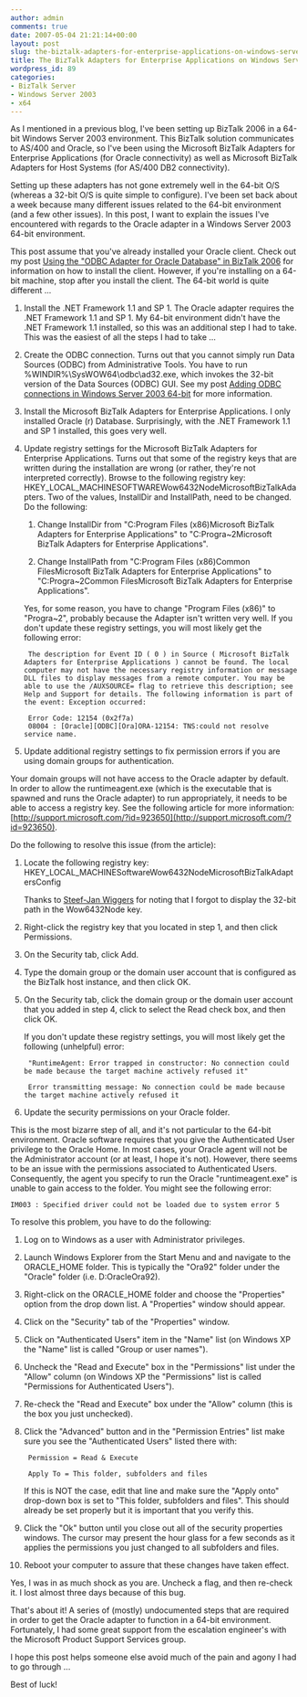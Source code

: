 ```yaml
---
author: admin
comments: true
date: 2007-05-04 21:21:14+00:00
layout: post
slug: the-biztalk-adapters-for-enterprise-applications-on-windows-server-2003-64-bit
title: The BizTalk Adapters for Enterprise Applications on Windows Server 2003 64-bit
wordpress_id: 89
categories:
- BizTalk Server
- Windows Server 2003
- x64
---
```


As I mentioned in a previous blog, I've been setting up BizTalk 2006 in a 64-bit Windows Server 2003 environment. This BizTalk solution communicates to AS/400 and Oracle, so I've been using the Microsoft BizTalk Adapters for Enterprise Applications (for Oracle connectivity) as well as Microsoft BizTalk Adapters for Host Systems (for AS/400 DB2 connectivity).

Setting up these adapters has not gone extremely well in the 64-bit O/S (whereas a 32-bit O/S is quite simple to configure). I've been set back about a week because many different issues related to the 64-bit environment (and a few other issues). In this post, I want to explain the issues I've encountered with regards to the Oracle adapter in a Windows Server 2003 64-bit environment.

This post assume that you've already installed your Oracle client. Check out my post [Using the "ODBC Adapter for Oracle Database" in BizTalk 2006](http://www.wadewegner.com/PermaLink,guid,c99bc4ea-984d-418c-aff7-9462f994f0a9.aspx) for information on how to install the client. However, if you're installing on a 64-bit machine, stop after you install the client. The 64-bit world is quite different ...

1. Install the .NET Framework 1.1 and SP 1. The Oracle adapter requires the .NET Framework 1.1 and SP 1. My 64-bit environment didn't have the .NET Framework 1.1 installed, so this was an additional step I had to take. This was the easiest of all the steps I had to take ...

2. Create the ODBC connection. Turns out that you cannot simply run Data Sources (ODBC) from Administrative Tools. You have to run %WINDIR%\SysWOW64\odbc\ad32.exe, which invokes the 32-bit version of the Data Sources (ODBC) GUI. See my post [Adding ODBC connections in Windows Server 2003 64-bit](http://wadewegner.com/2007/05/adding-odbc-connections-in-windows-server-2003-64-bit/) for more information.

3. Install the Microsoft BizTalk Adapters for Enterprise Applications. I only installed Oracle (r) Database. Surprisingly, with the .NET Framework 1.1 and SP 1 installed, this goes very well.

4. Update registry settings for the Microsoft BizTalk Adapters for Enterprise Applications. Turns out that some of the registry keys that are written during the installation are wrong (or rather, they're not interpreted correctly). Browse to the following registry key: HKEY_LOCAL_MACHINESOFTWAREWow6432NodeMicrosoftBizTalkAdapters. Two of the values, InstallDir and InstallPath, need to be changed. Do the following:

	1. Change InstallDir from "C:Program Files (x86)Microsoft BizTalk Adapters for Enterprise Applications" to "C:Progra~2Microsoft BizTalk Adapters for Enterprise Applications".

	2. Change InstallPath from "C:Program Files (x86)Common FilesMicrosoft BizTalk Adapters for Enterprise Applications" to "C:Progra~2Common FilesMicrosoft BizTalk Adapters for Enterprise Applications".


	Yes, for some reason, you have to change "Program Files (x86)" to "Progra~2", probably because the Adapter isn't written very well. If you don't update these registry settings, you will most likely get the following error:

		The description for Event ID ( 0 ) in Source ( Microsoft BizTalk Adapters for Enterprise Applications ) cannot be found. The local computer may not have the necessary registry information or message DLL files to display messages from a remote computer. You may be able to use the /AUXSOURCE= flag to retrieve this description; see Help and Support for details. The following information is part of the event: Exception occurred:  

		Error Code: 12154 (0x2f7a)  
		08004 : [Oracle][ODBC][Ora]ORA-12154: TNS:could not resolve service name.

5. Update additional registry settings to fix permission errors if you are using domain groups for authentication.

Your domain groups will not have access to the Oracle adapter by default. In order to allow the runtimeagent.exe (which is the executable that is spawned and runs the Oracle adapter) to run appropriately, it needs to be able to access a registry key. See the following article for more information: [http://support.microsoft.com/?id=923650](http://support.microsoft.com/?id=923650).

Do the following to resolve this issue (from the article):

1. Locate the following registry key: HKEY_LOCAL_MACHINESoftwareWow6432NodeMicrosoftBizTalkAdaptersConfig

	Thanks to [Steef-Jan Wiggers](http://www.soa-thoughts.blogspot.com/) for noting that I forgot to display the 32-bit path in the Wow6432Node key.

2. Right-click the registry key that you located in step 1, and then click Permissions. 

3. On the Security tab, click Add. 

4. Type the domain group or the domain user account that is configured as the BizTalk host instance, and then click OK. 

5. On the Security tab, click the domain group or the domain user account that you added in step 4, click to select the Read check box, and then click OK. 

	If you don't update these registry settings, you will most likely get the following (unhelpful) error:

		"RuntimeAgent: Error trapped in constructor: No connection could be made because the target machine actively refused it"

		Error transmitting message: No connection could be made because the target machine actively refused it

6. Update the security permissions on your Oracle folder.

This is the most bizarre step of all, and it's not particular to the 64-bit environment. Oracle software requires that you give the Authenticated User privilege to the Oracle Home. In most cases, your Oracle agent will not be the Administrator account (or at least, I hope it's not). However, there seems to be an issue with the permissions associated to Authenticated Users. Consequently, the agent you specify to run the Oracle "runtimeagent.exe" is unable to gain access to the folder. You might see the following error:

	IM003 : Specified driver could not be loaded due to system error 5

To resolve this problem, you have to do the following:
 
1. Log on to Windows as a user with Administrator privileges.

2. Launch Windows Explorer from the Start Menu and and navigate to the ORACLE_HOME folder. This is typically the "Ora92" folder under the "Oracle" folder (i.e. D:OracleOra92).

3. Right-click on the ORACLE_HOME folder and choose the "Properties" option from the drop down list. A "Properties" window should appear.

4. Click on the "Security" tab of the "Properties" window.

5. Click on "Authenticated Users" item in the "Name" list (on Windows XP the "Name" list is called "Group or user names").

6. Uncheck the "Read and Execute" box in the "Permissions" list under the "Allow" column (on Windows XP the "Permissions" list is called "Permissions for Authenticated Users").

7. Re-check the "Read and Execute" box under the "Allow" column (this is the box you just unchecked).

8. Click the "Advanced" button and in the "Permission Entries" list make sure you see the "Authenticated Users" listed there with:

		Permission = Read & Execute
 
		Apply To = This folder, subfolders and files
 
	If this is NOT the case, edit that line and make sure the "Apply onto" drop-down box is set to "This folder, subfolders and files". This should already be set properly but it is important that you verify this.

9. Click the "Ok" button until you close out all of the security properties windows. The cursor may present the hour glass for a few seconds as it applies the permissions you just changed to all subfolders and files.

10. Reboot your computer to assure that these changes have taken effect.

Yes, I was in as much shock as you are. Uncheck a flag, and then re-check it. I lost almost three days because of this bug.

That's about it! A series of (mostly) undocumented steps that are required in order to get the Oracle adapter to function in a 64-bit environment. Fortunately, I had some great support from the escalation engineer's with the Microsoft Product Support Services group.

I hope this post helps someone else avoid much of the pain and agony I had to go through ...

Best of luck!